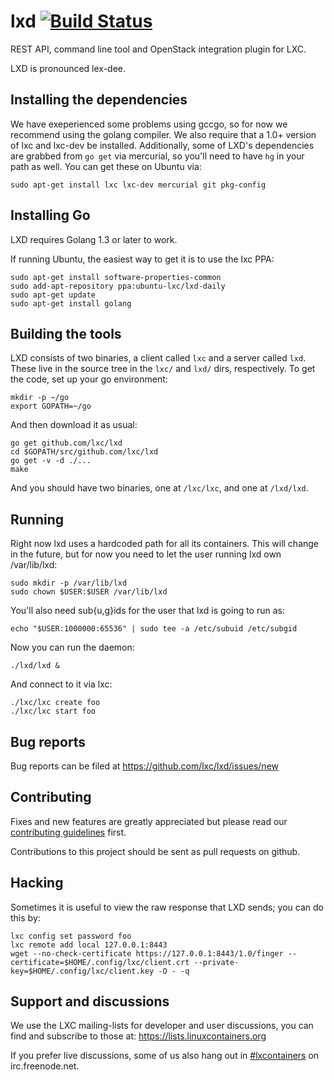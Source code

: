# lxd [![Build Status](https://travis-ci.org/lxc/lxd.svg?branch=master)](https://travis-ci.org/lxc/lxd)

REST API, command line tool and OpenStack integration plugin for LXC.

LXD is pronounced lex-dee.

## Installing the dependencies

We have exeperienced some problems using gccgo, so for now we recommend using
the golang compiler. We also require that a 1.0+ version of lxc and lxc-dev be
installed. Additionally, some of LXD's dependencies are grabbed from `go get`
via mercurial, so you'll need to have `hg` in your path as well. You can get
these on Ubuntu via:

    sudo apt-get install lxc lxc-dev mercurial git pkg-config
        
## Installing Go

LXD requires Golang 1.3 or later to work.

If running Ubuntu, the easiest way to get it is to use the lxc PPA:

    sudo apt-get install software-properties-common
    sudo add-apt-repository ppa:ubuntu-lxc/lxd-daily
    sudo apt-get update
    sudo apt-get install golang

## Building the tools

LXD consists of two binaries, a client called `lxc` and a server called `lxd`.
These live in the source tree in the `lxc/` and `lxd/` dirs, respectively. To
get the code, set up your go environment:

    mkdir -p ~/go
    export GOPATH=~/go

And then download it as usual:

    go get github.com/lxc/lxd
    cd $GOPATH/src/github.com/lxc/lxd
    go get -v -d ./...
    make

And you should have two binaries, one at `/lxc/lxc`, and one at `/lxd/lxd`.

## Running

Right now lxd uses a hardcoded path for all its containers. This will change in
the future, but for now you need to let the user running lxd own /var/lib/lxd:

    sudo mkdir -p /var/lib/lxd
    sudo chown $USER:$USER /var/lib/lxd

You'll also need sub{u,g}ids for the user that lxd is going to run as:

    echo "$USER:1000000:65536" | sudo tee -a /etc/subuid /etc/subgid

Now you can run the daemon:

    ./lxd/lxd &

And connect to it via lxc:

    ./lxc/lxc create foo
    ./lxc/lxc start foo

## Bug reports

Bug reports can be filed at https://github.com/lxc/lxd/issues/new

## Contributing

Fixes and new features are greatly appreciated but please read our
[contributing guidelines](CONTRIBUTING.md) first.

Contributions to this project should be sent as pull requests on github.

## Hacking

Sometimes it is useful to view the raw response that LXD sends; you can do
this by:

    lxc config set password foo
    lxc remote add local 127.0.0.1:8443
    wget --no-check-certificate https://127.0.0.1:8443/1.0/finger --certificate=$HOME/.config/lxc/client.crt --private-key=$HOME/.config/lxc/client.key -O - -q

## Support and discussions

We use the LXC mailing-lists for developer and user discussions, you can
find and subscribe to those at: https://lists.linuxcontainers.org

If you prefer live discussions, some of us also hang out in
[#lxcontainers](http://webchat.freenode.net/?channels=#lxcontainers) on irc.freenode.net.

